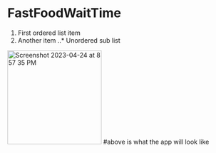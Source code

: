 # FastFoodWaitTime
1. First ordered list item
2. Another item
..* Unordered sub list
<img width="211" alt="Screenshot 2023-04-24 at 8 57 35 PM" src="https://user-images.githubusercontent.com/122321488/234149144-3d42264c-516d-4839-8f95-ad437e05f960.png">
#above is what the app will look like
